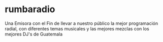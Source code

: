 # rumbaradio
Una Emisora con el Fin de llevar a nuestro público la mejor programación radial, con diferentes temas musicales y las mejores mezclas con los mejores DJ's de Guatemala
